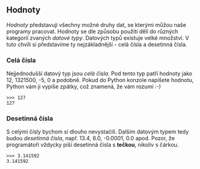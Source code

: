 ## Hodnoty

*Hodnoty* představují všechny možné druhy dat, se kterými můžou naše programy
pracovat. Hodnoty se dle způsobu použití dělí do různých kategoríí zvaných
*datové typy*. Datových typů existuje velké množství. V tuto chvíli si
představíme ty nejzákladnější - celá čísla a desetinná čísla.

### Celá čísla

Nejjednodušší datový typ jsou *celá čísla*. Pod tento typ patří hodnoty jako
12, 1321500, -5, 0 a podobně. Pokud do Python konzole napíšete hodnotu, Python
vám ji vypíše zpátky, což znamená, že vám rozumí :-)

```pycon
>>> 127
127
```

### Desetinná čísla

S celými čísly bychom si dlouho nevystačili. Dalším datovým typem tedy budou
*desetinná čísla*, např. 13.4, 6.0, -0.0001, 0.0 apod. Pozor, že programátoři
vždycky píší desetinná čísla s **tečkou**, nikoliv s čárkou.

```pycon
>>> 3.141592
3.141592
```
